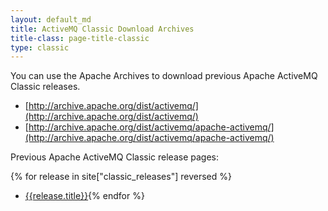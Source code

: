 ```yaml
---
layout: default_md
title: ActiveMQ Classic Download Archives 
title-class: page-title-classic
type: classic
---
```


You can use the Apache Archives to download previous Apache ActiveMQ Classic releases.

*   [http://archive.apache.org/dist/activemq/](http://archive.apache.org/dist/activemq/)
*   [http://archive.apache.org/dist/activemq/apache-activemq/](http://archive.apache.org/dist/activemq/apache-activemq/)

Previous Apache ActiveMQ Classic release pages:

{% for release in site["classic_releases"] reversed %}
*   [{{release.title}}]({{release.url}}){% endfor %}
